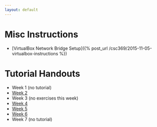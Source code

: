 ```yaml
---
layout: default
---
```


# Misc Instructions

* [VirtualBox Network Bridge Setup]({% post_url /csc369/2015-11-05-virtualbox-instructions %})

# Tutorial Handouts

* Week 1 (no tutorial)
* [Week 2](/assets/csc369/exercise1.docx)
* Week 3 (no exercises this week)
* [Week 4](/assets/csc369/hippo.docx)
* [Week 5](/assets/csc369/week4_sched.docx)
* [Week 6](/assets/csc369/midterm_prep.pdf)
* Week 7 (no tutorial)
